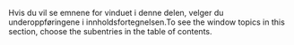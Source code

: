 <span data-ttu-id="da30e-101">Hvis du vil se emnene for vinduet i denne delen, velger du underoppføringene i innholdsfortegnelsen.</span><span class="sxs-lookup"><span data-stu-id="da30e-101">To see the window topics in this section, choose the subentries in the table of contents.</span></span>

